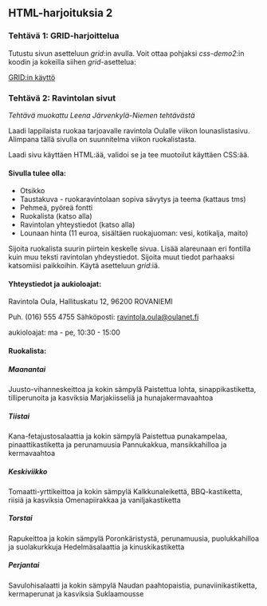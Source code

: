 ## HTML-harjoituksia 2

### Tehtävä 1: GRID-harjoittelua

Tutustu sivun asetteluun *grid*:in avulla. Voit ottaa pohjaksi *css-demo2*:in koodin ja kokeilla siihen *grid*-asettelua:

[GRID:in käyttö](https://css-tricks.com/snippets/css/complete-guide-grid/)

### Tehtävä 2: Ravintolan sivut

*Tehtävä muokattu Leena Järvenkylä-Niemen tehtävästä*

Laadi lappilaista ruokaa tarjoavalle ravintola Oulalle viikon lounaslistasivu. Alimpana tällä sivulla on suunnitelma viikon ruokalistasta.

Laadi sivu käyttäen HTML:ää, validoi se ja tee muotoilut käyttäen CSS:ää.

#### Sivulla tulee olla:

- Otsikko
- Taustakuva - ruokaravintolaan sopiva sävytys ja teema (kattaus tms)
- Pehmeä, pyöreä fontti
- Ruokalista (katso alla)
- Ravintolan yhteystiedot (katso alla)
- Lounaan hinta (11 euroa, sisältäen ruokajuoman: vesi, kotikalja, maito)

Sijoita ruokalista suurin piirtein keskelle sivua. Lisää alareunaan eri fontilla kuin muu teksti ravintolan yhdeystiedot. Sijoita muut tiedot parhaaksi katsomiisi paikkoihin. Käytä asetteluun *grid*:iä.

#### Yhteystiedot ja aukioloajat:

Ravintola Oula,
Hallituskatu 12,
96200 ROVANIEMI

Puh. (016) 555 4755
Sähköposti: ravintola.oula@oulanet.fi

aukioloajat: ma - pe, 10:30 - 15:00

#### Ruokalista:
##### Maanantai
Juusto-vihanneskeittoa ja kokin sämpylä
Paistettua lohta, sinappikastiketta, tilliperunoita ja kasviksia
Marjakiisseliä ja hunajakermavaahtoa

##### Tiistai
Kana-fetajustosalaattia ja kokin sämpylä
Paistettua punakampelaa, pinaattikastiketta ja perunamuusia
Pannukakkua, mansikkahilloa ja kermavaahtoa

##### Keskiviikko
Tomaatti-yrttikeittoa ja kokin sämpylä
Kalkkunaleikettä, BBQ-kastiketta, riisiä ja kasviksia
Omenapiirakkaa ja vaniljakastiketta

##### Torstai
Rapukeittoa ja kokin sämpylä
Poronkäristystä, perunamuusia, puolukkahilloa ja suolakurkkuja
Hedelmäsalaattia ja kinuskikastiketta

##### Perjantai
Savulohisalaatti ja kokin sämpylä
Naudan paahtopaistia, punaviinikastiketta, kermaperunat ja kasviksia
Suklaamousse
